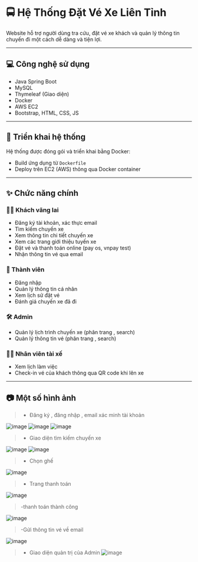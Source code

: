 # 🚍 Hệ Thống Đặt Vé Xe Liên Tỉnh

Website hỗ trợ người dùng tra cứu, đặt vé xe khách và quản lý thông tin chuyến đi một cách dễ dàng và tiện lợi.

---

## 💻 Công nghệ sử dụng

- Java Spring Boot
- MySQL
- Thymeleaf (Giao diện)
- Docker
- AWS EC2
- Bootstrap, HTML, CSS, JS

---

## 🐳 Triển khai hệ thống

Hệ thống được đóng gói và triển khai bằng Docker:

- Build ứng dụng từ `Dockerfile`
- Deploy trên EC2 (AWS) thông qua Docker container

---

## ✨ Chức năng chính

### 🧑‍💼 Khách vãng lai

- Đăng ký tài khoản, xác thực email
- Tìm kiếm chuyến xe
- Xem thông tin chi tiết chuyến xe
- Xem các trang giới thiệu tuyến xe
- Đặt vé và thanh toán online (pay os, vnpay test)
- Nhận thông tin vé qua email

### 👤 Thành viên

- Đăng nhập
- Quản lý thông tin cá nhân
- Xem lịch sử đặt vé
- Đánh giá chuyến xe đã đi

### 🛠️ Admin

- Quản lý lịch trình chuyến xe (phân trang , search)
- Quản lý thông tin vé (phân trang , search)

### 🧑‍✈️ Nhân viên tài xế

- Xem lịch làm việc
- Check-in vé của khách thông qua QR code khi lên xe

---


## 📷 Một số hình ảnh 

> - Đăng ký , đăng nhập , email xác minh tài khoản

![image](https://github.com/user-attachments/assets/ff6014ee-b735-4f90-8671-2cf9674e5686)
![image](https://github.com/user-attachments/assets/1f56e2fa-d1d7-4f2f-ac16-483ecbf4962f)
![image](https://github.com/user-attachments/assets/f3b82084-7fd2-4a7e-85bb-4406dc7db344)

> - Giao diện tìm kiếm chuyến xe

![image](https://github.com/user-attachments/assets/62bdf8b3-aba8-4949-9cd3-72a56a8ef762)
![image](https://github.com/user-attachments/assets/847ba74d-4ec0-49b2-b419-83c393beeee2)

> - Chọn ghế

![image](https://github.com/user-attachments/assets/4c44c859-9edc-424e-8cd0-12b2917bc964)

> - Trang thanh toán

![image](https://github.com/user-attachments/assets/d3f18695-f256-4a74-8f51-ae11c9f231a5)

> -thanh toán thành công

![image](https://github.com/user-attachments/assets/a2cf4649-954a-4738-8f64-6a0c0d04c650)

> -Gửi thông tin vé về email
> 
![image](https://github.com/user-attachments/assets/f1051b61-8ee6-4d3e-beac-ebca49caca88)
> 

> - Giao diện quản trị của Admin
![image](https://github.com/user-attachments/assets/4fd0b5f1-f320-4eef-b02c-cf159c47f3f2)

